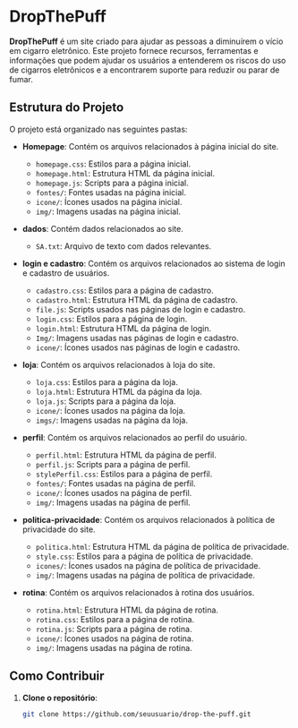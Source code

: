 # DropThePuff

**DropThePuff** é um site criado para ajudar as pessoas a diminuírem o vício em cigarro eletrônico. Este projeto fornece recursos, ferramentas e informações que podem ajudar os usuários a entenderem os riscos do uso de cigarros eletrônicos e a encontrarem suporte para reduzir ou parar de fumar.

## Estrutura do Projeto

O projeto está organizado nas seguintes pastas:

- **Homepage**: Contém os arquivos relacionados à página inicial do site.
  - `homepage.css`: Estilos para a página inicial.
  - `homepage.html`: Estrutura HTML da página inicial.
  - `homepage.js`: Scripts para a página inicial.
  - `fontes/`: Fontes usadas na página inicial.
  - `icone/`: Ícones usados na página inicial.
  - `img/`: Imagens usadas na página inicial.

- **dados**: Contém dados relacionados ao site.
  - `SA.txt`: Arquivo de texto com dados relevantes.

- **login e cadastro**: Contém os arquivos relacionados ao sistema de login e cadastro de usuários.
  - `cadastro.css`: Estilos para a página de cadastro.
  - `cadastro.html`: Estrutura HTML da página de cadastro.
  - `file.js`: Scripts usados nas páginas de login e cadastro.
  - `login.css`: Estilos para a página de login.
  - `login.html`: Estrutura HTML da página de login.
  - `Img/`: Imagens usadas nas páginas de login e cadastro.
  - `icone/`: Ícones usados nas páginas de login e cadastro.

- **loja**: Contém os arquivos relacionados à loja do site.
  - `loja.css`: Estilos para a página da loja.
  - `loja.html`: Estrutura HTML da página da loja.
  - `loja.js`: Scripts para a página da loja.
  - `icone/`: Ícones usados na página da loja.
  - `imgs/`: Imagens usadas na página da loja.

- **perfil**: Contém os arquivos relacionados ao perfil do usuário.
  - `perfil.html`: Estrutura HTML da página de perfil.
  - `perfil.js`: Scripts para a página de perfil.
  - `stylePerfil.css`: Estilos para a página de perfil.
  - `fontes/`: Fontes usadas na página de perfil.
  - `icone/`: Ícones usados na página de perfil.
  - `img/`: Imagens usadas na página de perfil.

- **politica-privacidade**: Contém os arquivos relacionados à política de privacidade do site.
  - `politica.html`: Estrutura HTML da página de política de privacidade.
  - `style.css`: Estilos para a página de política de privacidade.
  - `icones/`: Ícones usados na página de política de privacidade.
  - `img/`: Imagens usadas na página de política de privacidade.

- **rotina**: Contém os arquivos relacionados à rotina dos usuários.
  - `rotina.html`: Estrutura HTML da página de rotina.
  - `rotina.css`: Estilos para a página de rotina.
  - `rotina.js`: Scripts para a página de rotina.
  - `icone/`: Ícones usados na página de rotina.
  - `img/`: Imagens usadas na página de rotina.

## Como Contribuir

1. **Clone o repositório**:
   ```bash
   git clone https://github.com/seuusuario/drop-the-puff.git
